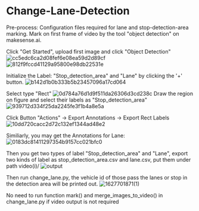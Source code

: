 # Change-Lane-Detection

Pre-process:
  Configuration files required for lane and stop-detection-area marking.
  Mark on first frame of video by the tool "object detection" on makesense.ai. 
  
  Click "Get Started", upload first image and click "Object Detection"
  ![cc5edc6ca2d08fef6e08ea59d2d89cf](https://user-images.githubusercontent.com/71064257/128514912-5fb65127-e914-444d-80da-fdc35abc3cdd.png)
  ![812f9fccd41129a95800e98db22531e](https://user-images.githubusercontent.com/71064257/128514924-4b76cd5e-e5f4-456d-a999-b7edaf314024.png)

  Initialize the Label: "Stop_detection_area" and "Lane" by clicking the '+' button.
  ![b142d1b0b333b5b23457096a17cd064](https://user-images.githubusercontent.com/71064257/128515021-27d64d6d-a982-49f9-89d9-17a2baeb7cb3.png)
  
  Select type "Rect"
  ![0d784a76d1d9f511da26306d3cd238c](https://user-images.githubusercontent.com/71064257/128515038-626d8fec-8480-46c2-8069-6823e7850785.png)
  Draw the region on figure and select their labels as "Stop_detection_area"
  ![939712d334f25da2245fe3f1b4a8e5a](https://user-images.githubusercontent.com/71064257/128515134-04da6014-c4d6-4d29-a580-1e9b3bc2b9bc.png)

  Click Button "Actions" -> Export Annotations -> Export Rect Labels
  ![10dd720cacc2d72c132ef1344ad48e2](https://user-images.githubusercontent.com/71064257/128515200-5301c734-4929-48f0-b1a9-af26896365bf.png)

  Similiarly, you may get the Annotations for Lane:
  ![0183dc81411297354b9157cc021bfc0](https://user-images.githubusercontent.com/71064257/128515340-49fc4372-3c6b-4681-b965-7ec8a206f319.png)

  Then you get two types of label "Stop_detection_area" and "Lane", export two kinds of label as stop_detection_area.csv and lane.csv, put them under path video(i)/
  ![output](https://user-images.githubusercontent.com/71064257/127727237-22a836d0-bf2f-4f39-a794-b81484cc4283.png)

Then run change_lane.py, the vehicle id of those pass the lanes or stop in the detection area will be printed out.
  ![1627701871(1)](https://user-images.githubusercontent.com/71064257/127727284-fdb5ca9b-3eb4-45fd-8424-9291043318ac.png)

No need to run function mark() and merge_images_to_video() in change_lane.py if video output is not required
